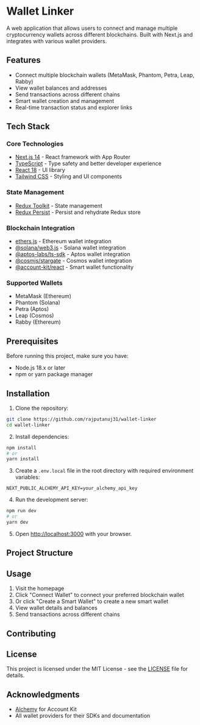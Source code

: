 # Wallet Linker

A web application that allows users to connect and manage multiple cryptocurrency wallets across different blockchains. Built with Next.js and integrates with various wallet providers.

## Features

- Connect multiple blockchain wallets (MetaMask, Phantom, Petra, Leap, Rabby)
- View wallet balances and addresses
- Send transactions across different chains
- Smart wallet creation and management
- Real-time transaction status and explorer links

## Tech Stack

### Core Technologies
- [Next.js 14](https://nextjs.org/) - React framework with App Router
- [TypeScript](https://www.typescriptlang.org/) - Type safety and better developer experience
- [React 18](https://reactjs.org/) - UI library
- [Tailwind CSS](https://tailwindcss.com/) - Styling and UI components

### State Management
- [Redux Toolkit](https://redux-toolkit.js.org/) - State management
- [Redux Persist](https://github.com/rt2zz/redux-persist) - Persist and rehydrate Redux store

### Blockchain Integration
- [ethers.js](https://docs.ethers.org/) - Ethereum wallet integration
- [@solana/web3.js](https://solana-labs.github.io/solana-web3.js/) - Solana wallet integration
- [@aptos-labs/ts-sdk](https://github.com/aptos-labs/aptos-core) - Aptos wallet integration
- [@cosmjs/stargate](https://github.com/cosmos/cosmjs) - Cosmos wallet integration
- [@account-kit/react](https://accountkit.alchemy.com/) - Smart wallet functionality

### Supported Wallets
- MetaMask (Ethereum)
- Phantom (Solana)
- Petra (Aptos)
- Leap (Cosmos)
- Rabby (Ethereum)

## Prerequisites

Before running this project, make sure you have:

- Node.js 18.x or later
- npm or yarn package manager


## Installation

1. Clone the repository:
```bash
git clone https://github.com/rajputanuj31/wallet-linker
cd wallet-linker
```

2. Install dependencies:
```bash
npm install
# or
yarn install
```

3. Create a `.env.local` file in the root directory with required environment variables:
```env
NEXT_PUBLIC_ALCHEMY_API_KEY=your_alchemy_api_key
```

4. Run the development server:
```bash
npm run dev
# or
yarn dev
```

5. Open [http://localhost:3000](http://localhost:3000) with your browser.

## Project Structure


## Usage

1. Visit the homepage
2. Click "Connect Wallet" to connect your preferred blockchain wallet
3. Or click "Create a Smart Wallet" to create a new smart wallet
4. View wallet details and balances
5. Send transactions across different chains

## Contributing


## License

This project is licensed under the MIT License - see the [LICENSE](LICENSE) file for details.

## Acknowledgments

- [Alchemy](https://www.alchemy.com/) for Account Kit
- All wallet providers for their SDKs and documentation
